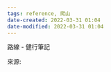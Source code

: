 ```yaml
---
tags: reference, 爬山
date-created: 2022-03-31 01:04
date-modified: 2022-03-31 01:04
---
```


路線 - 健行筆記


來源: 
